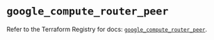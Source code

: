 # `google_compute_router_peer`

Refer to the Terraform Registry for docs: [`google_compute_router_peer`](https://registry.terraform.io/providers/drfaust92/google/4.16.4/docs/resources/compute_router_peer).
